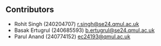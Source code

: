 ## Contributors

 - Rohit Singh (240204707) <r.singh@se24.qmul.ac.uk>
 - Basak Ertugrul (240685593) <b.ertugrul@se24.qmul.ac.uk>
 - Parul Anand (240774152) <ec24193@qmul.ac.uk>